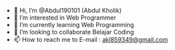 - 👋 Hi, I’m @Abdul190101 (Abdul Kholik) 
- 👀 I’m interested in Web Programmer
- 🌱 I’m currently learning Web Programming
- 💞️ I’m looking to collaborate Belajar Coding
- 📫 How to reach me to E-mail : akl859349@gmail.com

<!---
Abdul190101/Abdul190101 is a ✨ special ✨ repository because its `README.md` (this file) appears on your GitHub profile.
You can click the Preview link to take a look at your changes.
--->
